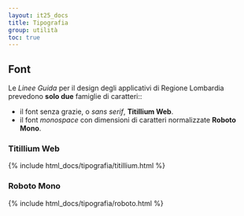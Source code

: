 ```yaml
---
layout: it25_docs
title: Tipografia
group: utilità
toc: true
---
```


<style>
  /* Style override for Documentation purposes */
  .no-border {
    border: none;
  }
  .border-text {
    border: 1px dashed;
    border-radius: 40px;
    padding: 1.25em;
  }
</style>

## Font

Le _Linee Guida_ per il design degli applicativi di Regione Lombardia prevedono **solo due** famiglie di caratteri::

- il font senza grazie, o _sans serif_, **Titillium Web**.
- il font _monospace_ con dimensioni di caratteri normalizzate **Roboto Mono**.

### Titillium Web

{% include html_docs/tipografia/titillium.html %}

### Roboto Mono

{% include html_docs/tipografia/roboto.html %}

<!-- {% capture callout %}

#### <svg class="icon icon-danger icon-lg"><use xlink:href="{{ site.baseurl }}/dist/svg/sprites.svg#it-close-circle"></use></svg> Font Lora

Il font graziato, o _serif_, **Lora**
 **NON VA MAI UTILIZZATO**.
{% endcapture %}{% include callout.html content=callout type="danger" %}

## Citazioni

In un applicativo Web è poco probabile che si debba riportare una citazione; in ogni caso:

{% capture callout %}

#### <svg class="icon icon-danger icon-lg"><use xlink:href="{{ site.baseurl }}/dist/svg/sprites.svg#it-close-circle"></use></svg> Citazioni

**NON VANNO MAI UTILIZZATI** né il **tag** né la **classe** `blockquote`.
{% endcapture %}{% include callout.html content=callout type="danger" %}

{% capture callout %}

#### <svg class="icon icon-info icon-lg"><use xlink:href="{{ site.baseurl }}/dist/svg/sprites.svg#it-info-circle"></use></svg> Riferimenti

Il contenuto di questa pagina si riferisce ai seguenti punti della Documentazione Tecnica:

- **[Tipografia]({{ site.baseurl }}/docs/organizzare-i-contenuti/tipografia/)**
  {% endcapture %}{% include callout.html content=callout type="info" %} -->
